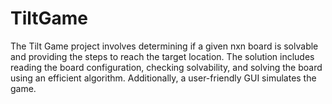 # TiltGame
The Tilt Game project involves determining if a given nxn board is solvable and providing the steps to reach the target location. The solution includes reading the board configuration, checking solvability, and solving the board using an efficient algorithm. Additionally, a user-friendly GUI simulates the game.
